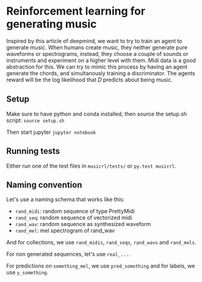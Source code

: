 # Reinforcement learning for generating music
Inspired by this article of deepmind, we want to try to train an agent to generate music. When humans create music, they neither generate pure waveforms or spectrograms, instead, they choose a couple of sounds or instruments and experiment on a higher level with them. Midi data is a good abstraction for this. We can try to mimic this process by having an agent generate the chords, and simultanously training a discriminator. The agents reward will be the log likelihood that  𝐷  predicts about being music.

## Setup
Make sure to have python and conda installed, then source the setup.sh script:
`source setup.sh`

Then start jupyter `jupyter notebook`

## Running tests
Either run one of the test files in `musicrl/tests/` or `py.test musicrl`.

## Naming convention

Let's use a naming schema that works like this:
- `rand_midi`: random sequence of type PrettyMidi
- `rand_seq`: random sequence of vectorized midi
- `rand_wav`: random sequence as synthesized waveform
- `rand_mel`: mel spectrogram of rand_wav

And for collections, we use `rand_midis`, `rand_seqs`, `rand_wavs` and `rand_mels`.

For non generated sequences, let's use `real_...`.

For predictions on `something_mel`, we use `pred_something` and for labels, we use `y_something`.
